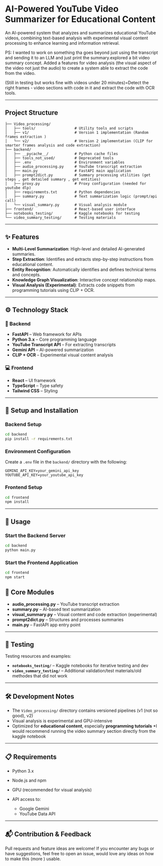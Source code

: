 
#  AI-Powered YouTube Video Summarizer for Educational Content

An AI-powered system that analyzes and summarizes educational YouTube videos, combining text-based analysis with experimental visual content processing to enhance learning and information retrieval.

PS: I wanted to work on something tha goes beyond just using the transcript and sending it to an LLM and just print the summary.explored a bit video summary concept.
Added a features for video analysis (the visual aspect of the video not just the audio) to create a system able to extract the code from the video.

(Still in testing but works fine with videos under 20 minutes)=Detect the right frames - video sections with code in it and extract the code with OCR tools.

---

##  Project Structure

```
├── Video_processing/
│   ├── tools/                  # Utility tools and scripts
│   ├── v1/                     # Version 1 implementation (Random frames extraction )
│   └── v2/                     # Version 2 implementation (CLIP for smarter frames analysis and code extraction)
├── backend/
│   ├── __pycache__/            # Python cache files
│   ├── tools_not_used/         # Deprecated tools
│   ├── .env                    # Environment variables
│   ├── audio_processing.py     # YouTube transcript extraction
│   ├── main.py                 # FastAPI main application
│   ├── prompt2dict.py          # Summary processing utilities (get steps , get detailed summary , get entities)
│   ├── proxy.py                # Proxy configuration (needed for youtube dlp)
│   ├── requirements.txt        # Python dependencies
│   ├── summary.py              # Text summarization logic (prompt/api call)
│   └── visual_summary.py       # Visual analysis module
├── frontend/                   # React-based user interface
├── notebooks_testing/          # Kaggle notebooks for testing
└── video_summary_testing/      # Testing materials
```
---

## ✨ Features

* **Multi-Level Summarization**: High-level and detailed AI-generated summaries.
* **Step Extraction**: Identifies and extracts step-by-step instructions from educational content.
* **Entity Recognition**: Automatically identifies and defines technical terms and concepts.
* **Knowledge Graph Visualization**: Interactive concept relationship maps.
* **Visual Analysis (Experimental)**: Extracts code snippets from programming tutorials using CLIP + OCR.

---

## ⚙️ Technology Stack

### 🔧 Backend

* **FastAPI** – Web framework for APIs
* **Python 3.x** – Core programming language
* **YouTube Transcript API** – For extracting transcripts
* **Gemini API** – AI-powered summarization
* **CLIP + OCR** – Experimental visual content analysis

### 💻 Frontend

* **React** – UI framework
* **TypeScript** – Type safety
* **Tailwind CSS** – Styling

---

## 🚀 Setup and Installation

### Backend Setup

```bash
cd backend
pip install -r requirements.txt
```

### Environment Configuration

Create a `.env` file in the `backend/` directory with the following:

```
GEMINI_API_KEY=your_gemini_api_key
YOUTUBE_API_KEY=your_youtube_api_key
```

### Frontend Setup

```bash
cd frontend
npm install
```

---

## 🧪 Usage

### Start the Backend Server

```bash
cd backend
python main.py
```

### Start the Frontend Application

```bash
cd frontend
npm start
```


## 🧩 Core Modules

* **audio\_processing.py** – YouTube transcript extraction
* **summary.py** – AI-based text summarization
* **visual\_summary.py** – Visual content and code extraction (experimental)
* **prompt2dict.py** – Structures and processes summaries
* **main.py** – FastAPI app entry point

---

## 🧪 Testing

Testing resources and examples:

* **`notebooks_testing/`** – Kaggle notebooks for iterative testing and dev
* **`video_summary_testing/`** – Additional validation/test materials/old methodes that did not work

---

## 🛠 Development Notes

* The `Video_processing/` directory contains versioned pipelines (v1 (not so good), v2)
* Visual analysis is experimental and GPU-intensive
* Optimized for **educational content**, especially **programming tutorials**
*I would recommend running the video summary section directly from the kaggle notebook

---

## 📋 Requirements

* Python 3.x
* Node.js and npm
* GPU (recommended for visual analysis)
* API access to:

  * Google Gemini
  * YouTube Data API

---

## 📬 Contribution & Feedback

Pull requests and feature ideas are welcome! If you encounter any bugs or have suggestions, feel free to open an issue, would love any ideas on how to make this (more ) usable.


